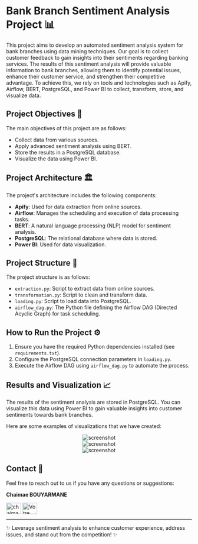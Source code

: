 # Bank Branch Sentiment Analysis Project 📊

This project aims to develop an automated sentiment analysis system for bank branches using data mining techniques. Our goal is to collect customer feedback to gain insights into their sentiments regarding banking services. The results of this sentiment analysis will provide valuable information to bank branches, allowing them to identify potential issues, enhance their customer service, and strengthen their competitive advantage. To achieve this, we rely on tools and technologies such as Apify, Airflow, BERT, PostgreSQL, and Power BI to collect, transform, store, and visualize data.


## Project Objectives 🎯

The main objectives of this project are as follows:
- Collect data from various sources.
- Apply advanced sentiment analysis using BERT.
- Store the results in a PostgreSQL database.
- Visualize the data using Power BI.

## Project Architecture 🏛️

The project's architecture includes the following components:
- **Apify**: Used for data extraction from online sources.
- **Airflow**: Manages the scheduling and execution of data processing tasks.
- **BERT**: A natural language processing (NLP) model for sentiment analysis.
- **PostgreSQL**: The relational database where data is stored.
- **Power BI**: Used for data visualization.

## Project Structure 📂

The project structure is as follows:
- `extraction.py`: Script to extract data from online sources.
- `transformation.py`: Script to clean and transform data.
- `loading.py`: Script to load data into PostgreSQL.
- `airflow_dag.py`: The Python file defining the Airflow DAG (Directed Acyclic Graph) for task scheduling.

## How to Run the Project ⚙️

1. Ensure you have the required Python dependencies installed (see `requirements.txt`).
2. Configure the PostgreSQL connection parameters in `loading.py`.
3. Execute the Airflow DAG using `airflow_dag.py` to automate the process.

## Results and Visualization 📈

The results of the sentiment analysis are stored in PostgreSQL. You can visualize this data using Power BI to gain valuable insights into customer sentiments towards bank branches.

Here are some examples of visualizations that we have created: 

<div align="center"> 
  <img src="https://github.com/chaimaebouyarmane/Bank-Sentiment-Analysis/blob/main/Img/1.PNG" alt="screenshot" />
</div>

<div align="center"> 
  <img src="https://github.com/chaimaebouyarmane/Bank-Sentiment-Analysis/blob/main/Img/2.PNG" alt="screenshot" />
</div>

<div align="center"> 
  <img src="https://github.com/chaimaebouyarmane/Bank-Sentiment-Analysis/blob/main/Img/3.PNG" alt="screenshot" />
</div>

 ## Contact :busts_in_silhouette:
Feel free to reach out to us if you have any questions or suggestions:

**Chaimae BOUYARMANE**

 <a href="https://linkedin.com/in/chaimae-bouyarmane-14882622b" target="blank"><img align="center" src="https://raw.githubusercontent.com/rahuldkjain/github-profile-readme-generator/master/src/images/icons/Social/linked-in-alt.svg" alt="chaimae bouyarmane" height="30" width="40" /></a>
<a href="https://github.com/chaimaebouyarmane" target="_blank">
  <img align="center" src="https://raw.githubusercontent.com/rahuldkjain/github-profile-readme-generator/master/src/images/icons/Social/github.svg" alt="Votre nom" height="30" width="40" />
</a> 


---

✨ Leverage sentiment analysis to enhance customer experience, address issues, and stand out from the competition! ✨
